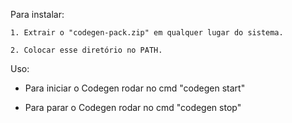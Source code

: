 Para instalar:

	1. Extrair o "codegen-pack.zip" em qualquer lugar do sistema.
	
	2. Colocar esse diretório no PATH.

Uso:

* Para iniciar o Codegen rodar no cmd "codegen start"

* Para parar o Codegen rodar no cmd "codegen stop"